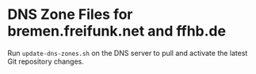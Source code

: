 # DNS Zone Files for bremen.freifunk.net and ffhb.de

Run `update-dns-zones.sh` on the DNS server to pull and activate the latest Git repository changes.
